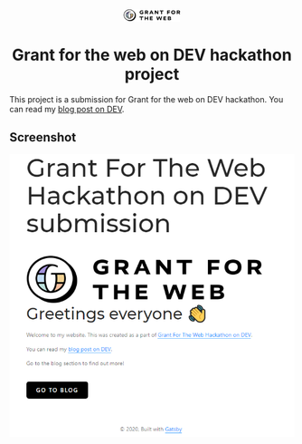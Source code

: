 <p align="center">
    <a href="https://www.grantfortheweb.org/">
        <img alt="Gatsby" src="./static/gftw-logo.png" width="100" />
    </a>
</p>
<h1 align="center">
  Grant for the web on DEV hackathon project
</h1>

This project is a submission for Grant for the web on DEV hackathon.
You can read my [blog post on DEV](https://dev.to/petr7555/placeholder-title-jb0).

## Screenshot
<img alt="screenshot" src="./screenshot.PNG">
